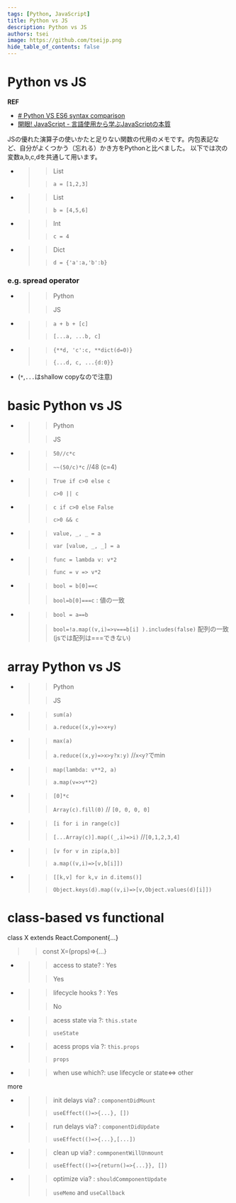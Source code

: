 ```yaml
---
tags: [Python, JavaScript]
title: Python vs JS
description: Python vs JS
authors: tsei
image: https://github.com/tseijp.png
hide_table_of_contents: false
---
```


# Python vs JS
__REF__
- [# Python VS ES6 syntax comparison](https://gist.github.com/revolunet/537a3448cff850231a74)
- [開眼! JavaScript - 言語使用から学ぶJavaScriptの本質](https://www.amazon.co.jp/dp/487311621X)

JSの優れた演算子の使いかたと足りない関数の代用のメモです。内包表記など、自分がよくつかう（忘れる）かき方をPythonと比べました。
以下では次の変数a,b,c,dを共通して用います。

- >> List
  >
  >> `a = [1,2,3]`
- >> List
  >
  >> `b = [4,5,6]`
- >> Int
  >
  >> `c = 4`
- >> Dict
  >
  >> `d = {'a':a,'b':b}`


### e.g. spread operator
- >>Python
  >
  >> JS
- >> `a + b + [c]`
  >
  >>`[...a, ...b, c]`
- >> `{**d, 'c':c, **dict(d=0)}`
  >
  >>`{...d, c, ...{d:0}}`
- (`*`,`...`はshallow copyなので注意)


# basic Python vs JS
- >>Python
  >
  >> JS
- >> `50//c*c`
  >
  >> `~~(50/c)*c` //48 (c=4)
- >> `True if c>0 else c`
  >
  >> `c>0 || c`
- >> `c if c>0 else False`
  >
  >> `c>0 && c`
- >> `value, _, _ = a`
  >
  >> `var [value, _, _] = a`
- >> `func = lambda v: v*2`
  >
  >> `func = v => v*2`
- >> `bool = b[0]==c`
  >
  >> `bool=b[0]===c` : 値の一致
- >> `bool = a==b`
  >
  >>  `bool=!a.map((v,i)=>v===b[i] ).includes(false)` 配列の一致(jsでは配列は===できない)

# array Python vs JS
- >>Python
  >
  >> JS
- >> `sum(a)`
  >
  >> `a.reduce((x,y)=>x+y)`
- >> `max(a)`
  >
  >> `a.reduce((x,y)=>x>y?x:y)` //`x<y?`でmin
- >> `map(lambda: v**2, a)`
  >
  >> `a.map(v=>v**2)`
- >> `[0]*c`
  >
  >> `Array(c).fill(0)` // `[0, 0, 0, 0]`
- >> `[i for i in range(c)]`
  >
  >> `[...Array(c)].map((_,i)=>i)` //`[0,1,2,3,4]`
- >> `[v for v in zip(a,b)]`
  >
  >> `a.map((v,i)=>[v,b[i]])`
- >> `[[k,v] for k,v in d.items()]`
  >
  >> `Object.keys(d).map((v,i)=>[v,Object.values(d)[i]])`

# class-based vs functional
class X extends React.Component{...}
  >
  >> const X=(props)=>{...}

- >> access to state? : Yes
  >
  >> Yes
- >> lifecycle hooks ? : Yes
  >
  >> No
- >> acess state via ?: `this.state`
  >
  >> `useState`
- >> acess props via ?: `this.props`
  >
  >> `props`
- >> when use which?: use lifecycle or state<=> other

more

- >> init delays via?  : `componentDidMount`
  >
  >> `useEffect(()=>{...}, [])`
- >> run delays via?  : `componentDidUpdate`
  >
  >> `useEffect(()=>{...},[...])`
- >> clean up via?     : `commponentWillUnmount`
  >
  >> `useEffect(()=>{return()=>{...}}, [])`
- >> optimize via?     : `shouldCommponentUpdate`
  >
  >> `useMemo` and `useCallback`
